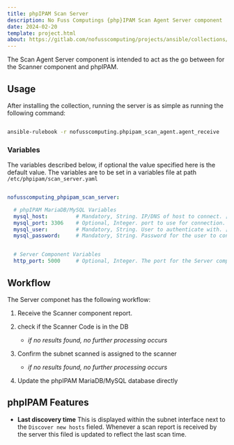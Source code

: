 ```yaml
---
title: phpIPAM Scan Server
description: No Fuss Computings {php}IPAM Scan Agent Server component
date: 2024-02-20
template: project.html
about: https://gitlab.com/nofusscomputing/projects/ansible/collections/phpipam_scan_agent
---
```


The Scan Agent Server component is intended to act as the go between for the Scanner component and phpIPAM.


## Usage

After installing the collection, running the server is as simple as running the following command:

``` bash

ansible-rulebook -r nofusscomputing.phpipam_scan_agent.agent_receive

```


### Variables

The variables described below, if optional the value specified here is the default value. The variables are to be set in a variables file at path `/etc/phpipam/scan_server.yaml`

``` yaml

nofusscomputing_phpipam_scan_server:

  # phpIPAM MariaDB/MySQL Variables
  mysql_host:         # Mandatory, String. IP/DNS of host to connect. [nfc_c_]
  mysql_port: 3306    # Optional, Integer. port to use for connection. [nfc_c_]
  mysql_user:         # Mandatory, String. User to authenticate with. [nfc_c_]
  mysql_password:     # Mandatory, String. Password for the user to connect with. [nfc_c_]


  # Server Component Variables
  http_port: 5000     # Optional, Integer. The port for the Server component to listen for connections.

```


## Workflow

The Server componet has the following workflow:

1. Receive the Scanner component report.

1. check if the Scanner Code is in the DB

    - _if no results found, no further processing occurs_

1. Confirm the subnet scanned is assigned to the scanner

    - _if no results found, no further processing occurs_

1. Update the phpIPAM MariaDB/MySQL database directly


## phpIPAM Features

- **Last discovery time** This is displayed within the subnet interface next to the `Discover new hosts` fieled. Whenever a scan report is received by the server this filed is updated to reflect the last scan time.
